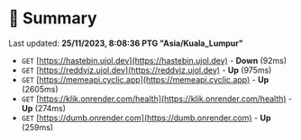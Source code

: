 # 📖 Summary
Last updated: **25/11/2023, 8:08:36 PTG "Asia/Kuala_Lumpur"**

- `GET` [https://hastebin.ujol.dev](https://hastebin.ujol.dev) - **Down** (92ms)
- `GET` [https://reddviz.ujol.dev](https://reddviz.ujol.dev) - **Up** (975ms)
- `GET` [https://memeapi.cyclic.app](https://memeapi.cyclic.app) - **Up** (2605ms)
- `GET` [https://klik.onrender.com/health](https://klik.onrender.com/health) - **Up** (274ms)
- `GET` [https://dumb.onrender.com](https://dumb.onrender.com) - **Up** (259ms)
